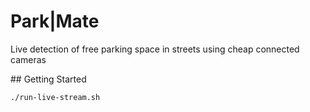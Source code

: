 # Park|Mate

Live detection of free parking space in streets using cheap connected cameras

## Getting Started

```
./run-live-stream.sh
```
